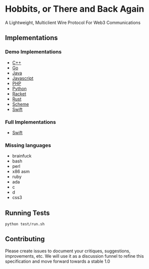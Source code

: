 # Hobbits, or There and Back Again

A Lightweight, Multiclient Wire Protocol For Web3 Communications

## Implementations

### Demo Implementations
 - [C++](/parsers/cpp)
 - [Go](/parsers/go)
 - [Java](/parsers/java)
 - [Javascript](/parsers/js)
 - [PHP](/parsers/php)
 - [Python](/parsers/python)
 - [Racket](/parsers/racket)
 - [Rust](/parsers/rs)
 - [Scheme](/parsers/scheme)
 - [Swift](/parsers/swift)

### Full Implementations
 - [Swift](https://github.com/yeeth/Hobbits.swift)

### Missing languages
  * brainfuck
  * bash
  * perl
  * x86 asm
  * ruby
  * ada
  * c
  * d
  * css3
 
## Running Tests

```
python test/run.sh
```

## Contributing

Please create issues to document your critiques, suggestions, improvements, etc. We will use it as a discussion funnel to refine this specification and move forward towards a stable 1.0
